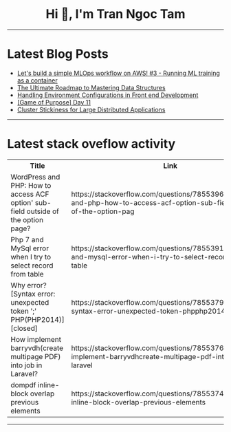 <h1 align="center">Hi 👋, I'm Tran Ngoc Tam</h1>

---

# Latest Blog Posts 
<!-- BLOG-POST-LIST:START -->
- [Let&#39;s build a simple MLOps workflow on AWS! #3 - Running ML training as a container](https://dev.to/hikarunakatani/lets-build-a-simple-mlops-workflow-on-aws-3-running-ml-training-as-a-container-1lhl)
- [The Ultimate Roadmap to Mastering Data Structures](https://dev.to/shabink/the-ultimate-roadmap-to-mastering-data-structures-1o94)
- [Handling Environment Configurations in Front end Development](https://dev.to/anshulsao/handling-environment-configurations-in-front-end-development-47fk)
- [[Game of Purpose] Day 11](https://dev.to/humberd/game-of-purpose-day-11-1ac)
- [Cluster Stickiness for Large Distributed Applications](https://dev.to/chetanhs/cluster-stickiness-for-large-distributed-applications-4hja)
<!-- BLOG-POST-LIST:END -->

---

# Latest stack oveflow activity
<table>
  <tr><th>Title</th><th>Link</th></tr>
  <!-- STACKOVERFLOW:START --><tr><td>WordPress and PHP: How to access ACF option&#39; sub-field outside of the option page?</td><td>https://stackoverflow.com/questions/78553965/wordpress-and-php-how-to-access-acf-option-sub-field-outside-of-the-option-pag</td></tr><tr><td>Php 7 and MySql error when I try to select record from table</td><td>https://stackoverflow.com/questions/78553911/php-7-and-mysql-error-when-i-try-to-select-record-from-table</td></tr><tr><td>Why error? [Syntax error: unexpected token &#39;;&#39; PHP&lpar;PHP2014&rpar;] [closed]</td><td>https://stackoverflow.com/questions/78553792/why-error-syntax-error-unexpected-token-phpphp2014</td></tr><tr><td>How implement barryvdh&lpar;create multipage PDF&rpar; into job in Laravel?</td><td>https://stackoverflow.com/questions/78553763/how-implement-barryvdhcreate-multipage-pdf-into-job-in-laravel</td></tr><tr><td>dompdf inline-block overlap previous elements</td><td>https://stackoverflow.com/questions/78553740/dompdf-inline-block-overlap-previous-elements</td></tr><!-- STACKOVERFLOW:END -->
</table>

---


